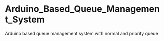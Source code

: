 # Arduino_Based_Queue_Management_System
Arduino based queue management system with normal and priority queue
